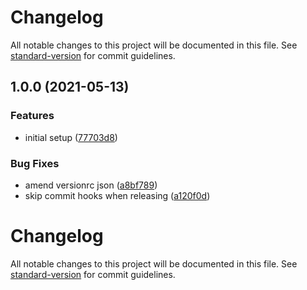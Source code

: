 # Changelog

All notable changes to this project will be documented in this file. See [standard-version](https://github.com/conventional-changelog/standard-version) for commit guidelines.

## 1.0.0 (2021-05-13)


### Features

* initial setup ([77703d8](https://github.com/ZeRego/Boilerplate/commits/77703d825f4d756e1c57961119feac7e31e03948))


### Bug Fixes

* amend versionrc json ([a8bf789](https://github.com/ZeRego/Boilerplate/commits/a8bf789ee26125cd9a3cb788b153cf2423680f2e))
* skip commit hooks when releasing ([a120f0d](https://github.com/ZeRego/Boilerplate/commits/a120f0dc0bd6c4fb7afe4d987418e318b21465c6))

# Changelog

All notable changes to this project will be documented in this file. See [standard-version](https://github.com/conventional-changelog/standard-version) for commit guidelines.

